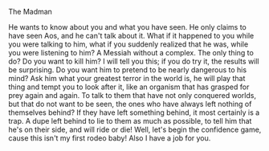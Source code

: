 The Madman

He wants to know about you and what you have seen. He only claims to have seen Aos, and he can't talk about it. What if it happened to you while you were talking to him, what if you suddenly realized that he was, while you were listening to him? A Messiah without a complex. The only thing to do? Do you want to kill him? I will tell you this; if you do try it, the results will be surprising. Do you want him to pretend to be nearly dangerous to his mind? Ask him what your greatest terror in the world is, he will play that thing and tempt you to look after it, like an organism that has grasped for prey again and again. To talk to them that have not only conquered worlds, but that do not want to be seen, the ones who have always left nothing of themselves behind? If they have left something behind, it most certainly is a trap. A dupe left behind to lie to them as much as possible, to tell him that he's on their side, and will ride or die! Well, let's begin the confidence game, cause this isn't my first rodeo baby! Also I have a job for you.